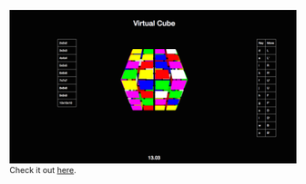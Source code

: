![alt text](https://github.com/temclaugh/virtual-cube/blob/gh-pages/Screen%20Shot%202014-08-15%20at%2012.55.55%20PM.png)
Check it out <a href="https://temclaugh.github.io/virtual-cube">here</a>.
